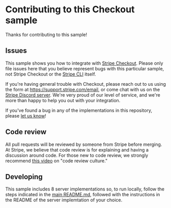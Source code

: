 # Contributing to this Checkout sample

Thanks for contributing to this sample!

## Issues

This sample shows you how to integrate with [Stripe Checkout](https://stripe.com/docs/payments/checkout). Please only file issues here that you believe represent bugs with this particular sample, not Stripe Checkout or the [Stripe CLI](https://stripe.com/docs/stripe-cli) itself.

If you're having general trouble with Checkout, please reach out to us using the form at <https://support.stripe.com/email>, or come chat with us on the [Stripe Discord server](https://discord.com/invite/rujnsbxrqn). We're very proud of our level of service, and we're more than happy to help you out with your integration.

If you've found a bug in any of the implementations in this repository, please [let us know](https://github.com/stripe-samples/checkout-one-time-payments/issues/new)!

## Code review

All pull requests will be reviewed by someone from Stripe before merging. At
Stripe, we believe that code review is for explaining and having a discussion
around code. For those new to code review, we strongly recommend [this
video](https://www.youtube.com/watch?v=pjjmw9trb7s) on "code review culture."

## Developing

This sample includes 8 server implementations so, to run locally, follow the steps indicated in the [main README.md](README.md#how-to-run-locally), followed with the instructions in the README of the server implemtation of your choice.
